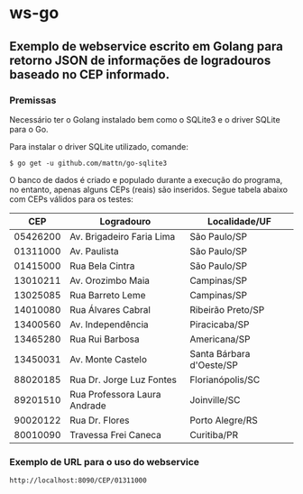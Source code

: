 # ws-go
## Exemplo de webservice escrito em Golang para retorno JSON de informações de logradouros baseado no CEP informado.

### Premissas

Necessário ter o Golang instalado bem como o SQLite3 e o driver SQLite para o Go.

Para instalar o driver SQLite utilizado, comande:

```
$ go get -u github.com/mattn/go-sqlite3
```

O banco de dados é criado e populado durante a execução do programa, no entanto, apenas
alguns CEPs (reais) são inseridos. Segue tabela abaixo com CEPs válidos para os testes:

|   CEP    | Logradouro                   | Localidade/UF            |
|----------|------------------------------|--------------------------|
| 05426200 | Av. Brigadeiro Faria Lima    | São Paulo/SP             |
| 01311000 | Av. Paulista                 | São Paulo/SP             |
| 01415000 | Rua Bela Cintra              | São Paulo/SP             |
| 13010211 | Av. Orozimbo Maia            | Campinas/SP              |
| 13025085 | Rua Barreto Leme             | Campinas/SP              |
| 14010080 | Rua Álvares Cabral           | Ribeirão Preto/SP        |
| 13400560 | Av. Independência            | Piracicaba/SP            |
| 13465280 | Rua Rui Barbosa              | Americana/SP             |
| 13450031 | Av. Monte Castelo            | Santa Bárbara d'Oeste/SP |
| 88020185 | Rua Dr. Jorge Luz Fontes     | Florianópolis/SC         |
| 89201510 | Rua Professora Laura Andrade | Joinville/SC             |
| 90020122 | Rua Dr. Flores               | Porto Alegre/RS          |
| 80010090 | Travessa Frei Caneca         | Curitiba/PR              |

### Exemplo de URL para o uso do webservice

```
http://localhost:8090/CEP/01311000
```

